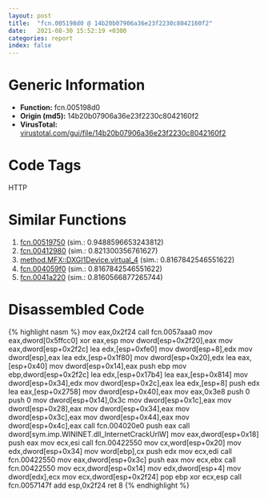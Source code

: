 ```yaml
---
layout: post
title:  "fcn.005198d0 @ 14b20b07906a36e23f2230c8042160f2"
date:   2021-08-30 15:52:19 +0300
categories: report
index: false
---
```


# Generic Information
- **Function:** fcn.005198d0
- **Origin (md5):** 14b20b07906a36e23f2230c8042160f2
- **VirusTotal:** [virustotal.com/gui/file/14b20b07906a36e23f2230c8042160f2][virustotal_ref]

# Code Tags
<span class="tag" id="HTTP">HTTP</span>


# Similar Functions

1. [fcn.00519750][similar_1_ref] (sim.: 0.9488596653243812)
2. [fcn.00412980][similar_2_ref] (sim.: 0.821300356761627)
3. [method.MFX꞉꞉DXGI1Device.virtual\_4][similar_3_ref] (sim.: 0.8167842546551622)
4. [fcn.004059f0][similar_4_ref] (sim.: 0.8167842546551622)
5. [fcn.0041a220][similar_5_ref] (sim.: 0.8160566877265744)


# Disassembled Code

{% highlight nasm %}
mov eax,0x2f24
call fcn.0057aaa0
mov eax,dword[0x5ffcc0]
xor eax,esp
mov dword[esp+0x2f20],eax
mov eax,dword[esp+0x2f2c]
lea edx,[esp+0xfe0]
mov dword[esp+8],edx
mov dword[esp],eax
lea edx,[esp+0x1f80]
mov dword[esp+0x20],edx
lea eax,[esp+0x40]
mov dword[esp+0x14],eax
push ebp
mov ebp,dword[esp+0x2f2c]
lea edx,[esp+0x17b4]
lea eax,[esp+0x814]
mov dword[esp+0x34],edx
mov dword[esp+0x2c],eax
lea edx,[esp+8]
push edx
lea eax,[esp+0x2758]
mov dword[esp+0x40],eax
mov eax,0x3e8
push 0
push 0
mov dword[esp+0x14],0x3c
mov dword[esp+0x1c],eax
mov dword[esp+0x28],eax
mov dword[esp+0x34],eax
mov dword[esp+0x3c],eax
mov dword[esp+0x44],eax
mov dword[esp+0x4c],eax
call fcn.004020e0
push eax
call dword[sym.imp.WININET.dll_InternetCrackUrlW]
mov eax,dword[esp+0x18]
push eax
mov ecx,esi
call fcn.00422550
mov cx,word[esp+0x20]
mov edx,dword[esp+0x34]
mov word[ebp],cx
push edx
mov ecx,edi
call fcn.00422550
mov eax,dword[esp+0x3c]
push eax
mov ecx,ebx
call fcn.00422550
mov ecx,dword[esp+0x14]
mov edx,dword[esp+4]
mov dword[edx],ecx
mov ecx,dword[esp+0x2f24]
pop ebp
xor ecx,esp
call fcn.0057147f
add esp,0x2f24
ret 8
{% endhighlight %}


[similar_1_ref]: /report/fcn.00519750@c60344b51fa39a329b92557d24ff7670
[similar_2_ref]: /report/fcn.00412980@0aa2d73a5300dff2412388945614b507
[similar_3_ref]: /report/method.MFX꞉꞉DXGI1Device.virtual_4@d59f9c4f445b9f980173dec064f55091
[similar_4_ref]: /report/fcn.004059f0@d59f9c4f445b9f980173dec064f55091
[similar_5_ref]: /report/fcn.0041a220@1160595edb203a63cb2ca3ce2ff04f47
[virustotal_ref]: https://www.virustotal.com/gui/file/14b20b07906a36e23f2230c8042160f2